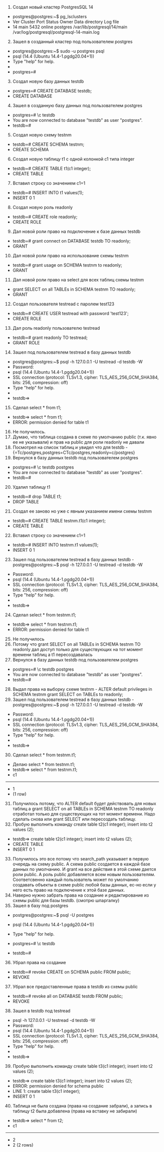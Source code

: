 1. Создал новый кластер PostgresSQL 14
- postgres@postgres:~$ pg_lsclusters
- Ver Cluster Port Status Owner    Data directory              Log file
- 14  main    5432 online postgres /var/lib/postgresql/14/main /var/log/postgresql/postgresql-14-main.log
2. Зашел в созданный кластер под пользователем postgres
- postgres@postgres:~$ sudo -u postgres psql
- psql (14.4 (Ubuntu 14.4-1.pgdg20.04+1))
- Type "help" for help.
- 
- postgres=#
3. Создал новую базу данных testdb
- postgres=# CREATE DATABASE testdb;
- CREATE DATABASE
4. Зашел в созданную базу данных под пользователем postgres
- postgres=# \c testdb
- You are now connected to database "testdb" as user "postgres".
- testdb=#
5. Создал новую схему testnm
- testdb=# CREATE SCHEMA testnm;
- CREATE SCHEMA
6. Создал новую таблицу t1 с одной колонкой c1 типа integer
- testdb=# CREATE TABLE t1(c1 integer);
- CREATE TABLE
7. Вставил строку со значением c1=1
- testdb=# INSERT INTO t1 values(1);
- INSERT 0 1
8. Создал новую роль readonly
- testdb=# CREATE role readonly;
- CREATE ROLE
9. Дал новой роли право на подключение к базе данных testdb
- testdb=# grant connect on DATABASE testdb TO readonly;
- GRANT
10. Дал новой роли право на использование схемы testnm
- testdb=# grant usage on SCHEMA testnm to readonly;
- GRANT
11. Дал новой роли право на select для всех таблиц схемы testnm
- grant SELECT on all TABLEs in SCHEMA testnm TO readonly;
- GRANT
12. Создал пользователя testread с паролем test123
- testdb=# CREATE USER testread with password 'test123';
- CREATE ROLE
13. Дал роль readonly пользователю testread
- testdb=# grant readonly TO testread;
- GRANT ROLE
14. Зашел под пользователем testread в базу данных testdb
- postgres@postgres:~$ psql -h 127.0.0.1 -U testread -d testdb -W
- Password:
- psql (14.4 (Ubuntu 14.4-1.pgdg20.04+1))
- SSL connection (protocol: TLSv1.3, cipher: TLS_AES_256_GCM_SHA384, bits: 256, compression: off)
- Type "help" for help.
-
- testdb=>
15. Сделал select * from t1;
- testdb=> select * from t1;
- ERROR:  permission denied for table t1
16. Не получилось. 
17. Думаю, что таблица создана в схеме по умолчанию public (т.к. явно ее не указывали) и прав на public для роли readonly не давали
18. Посмотрел на список таблиц и увидел что для testdb - {=Tc/postgres,postgres=CTc/postgres,readonly=c/postgres}
19. Вернулся в базу данных testdb под пользователем postgres
- postgres=# \c testdb postgres
- You are now connected to database "testdb" as user "postgres".
- testdb=#
20. Удалил таблицу t1
- testdb=# drop TABLE t1;
- DROP TABLE
21. Создал ее заново но уже с явным указанием имени схемы testnm
- testdb=# CREATE TABLE testnm.t1(c1 integer);
- CREATE TABLE
22. Вставил строку со значением c1=1
- testdb=# INSERT INTO testnm.t1 values(1);
- INSERT 0 1
23. Зашел под пользователем testread в базу данных testdb
-postgres@postgres:~$ psql -h 127.0.0.1 -U testread -d testdb -W
- Password:
- psql (14.4 (Ubuntu 14.4-1.pgdg20.04+1))
- SSL connection (protocol: TLSv1.3, cipher: TLS_AES_256_GCM_SHA384, bits: 256, compression: off)
- Type "help" for help.
-
- testdb=>
24. Сделал select * from testnm.t1;
- testdb=> select * from testnm.t1;
- ERROR:  permission denied for table t1
25. Не получилось
26. Потому что grant SELECT on all TABLEs in SCHEMA testnm TO readonly дал доступ только для существующих на тот момент времени таблиц а t1 пересоздавалась
27. Вернулся в базу данных testdb под пользователем postgres
- postgres=# \c testdb postgres
- You are now connected to database "testdb" as user "postgres".
- testdb=#
28. Выдал права на выборку сxеме testnm - ALTER default privileges in SCHEMA testnm grant SELECT on TABLEs to readonly;
29. Зашел под пользователем testread в базу данных testdb
-postgres@postgres:~$ psql -h 127.0.0.1 -U testread -d testdb -W
- Password:
- psql (14.4 (Ubuntu 14.4-1.pgdg20.04+1))
- SSL connection (protocol: TLSv1.3, cipher: TLS_AES_256_GCM_SHA384, bits: 256, compression: off)
- Type "help" for help.
-
- testdb=>
30. Сделал select * from testnm.t1;
- Делаю select * from testnm.t1;
- testdb=> select * from testnm.t1;
- c1
----
-  1
- (1 row)
31. Получилось потому, что ALTER default будет действовать для новых таблиц а grant SELECT on all TABLEs in SCHEMA testnm TO readonly отработал только для существующих на тот момент времени. Надо сделать снова или grant SELECT или пересоздать таблицу.
33. Пробую выполнить команду create table t2(c1 integer); insert into t2 values (2);
- testdb=> create table t2(c1 integer); insert into t2 values (2);
- CREATE TABLE
- INSERT 0 1
33. Получилось это все потому что search_path указывает в первую очередь на схему public. А схема public создается в каждой базе данных по умолчанию. И grant на все действия в этой схеме дается роли public. А роль public добавляется всем новым пользователям. Соответсвенно каждый пользователь может по умолчанию создавать объекты в схеме public любой базы данных, ес-но если у него есть право на подключение к этой базе данных.
34. Наверно нужно забрать права на создание и редактирование из сxемы public для базы testdb. (смотрю шпаргалку)
35. Зашел в базу под postgres 
- postgres@postgres:~$ psql -U postgres
- psql (14.4 (Ubuntu 14.4-1.pgdg20.04+1))
- Type "help" for help.

- postgres=# \c testdb
- testdb=#
36. Убрал права на создание 
- testdb=# revoke CREATE on SCHEMA public FROM public;
- REVOKE
37. Убрал все предоставленные права в testdb из cxемы public
- testdb=# revoke all on DATABASE testdb FROM public;
- REVOKE
38. Зашел в testdb под testread 
- psql -h 127.0.0.1 -U testread -d testdb -W
- Password:
- psql (14.4 (Ubuntu 14.4-1.pgdg20.04+1))
- SSL connection (protocol: TLSv1.3, cipher: TLS_AES_256_GCM_SHA384, bits: 256, compression: off)
- Type "help" for help.
-
- testdb=>
39. Пробую выполнить команду create table t3(c1 integer); insert into t2 values (2);
- testdb=> create table t3(c1 integer); insert into t2 values (2);
- ERROR:  permission denied for schema public
- LINE 1: create table t3(c1 integer);
- INSERT 0 1
40. Таблица не была создана (права на создание забрали), а запись в таблицу t2 была добавлена (права на вставку не забирали)
- testdb=> select * from t2;
- c1
----
-  2
-  2
(2 rows)
